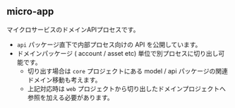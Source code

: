 micro-app
---

マイクロサービスのドメインAPIプロセスです。

- `api` パッケージ直下で内部プロセス向けの API を公開しています。
- ドメインパッケージ ( account / asset etc) 単位で別プロセスに切り出し可能です。
    - 切り出す場合は `core` プロジェクトにある model / api パッケージの関連ドメイン移動も考えます。
    - 上記対応時は `web` プロジェクトから切り出したドメインプロジェクトへ参照を加える必要があります。
